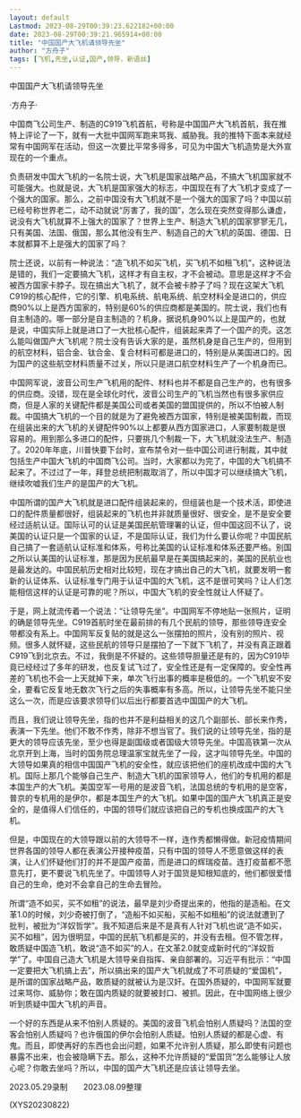 ```yaml
---
layout: default
Lastmod: 2023-08-29T00:39:23.622182+00:00
date: 2023-08-29T00:39:21.965914+00:00
title: "中国国产大飞机请领导先坐"
author: "方舟子"
tags: [飞机,先坐,认证,国产,领导，新语丝]
---
```


中国国产大飞机请领导先坐

·方舟子·

中国商飞公司生产、制造的C919飞机首航，号称是中国国产大飞机首航，我在推特上评论了一下，就有一大批中国网军跑来骂我、威胁我。我的推特下面本来就经常有中国网军在活动，但这一次要比平常多得多，可见为中国大飞机造势是大外宣现在的一个重点。

负责研发中国大飞机的一名院士说，大飞机是国家战略产品，不搞大飞机国家就不可能强大。也就是说，大飞机是国家强大的标志，中国现在有了大飞机才变成了一个强大的国家。那么，之前中国没有大飞机就不是一个强大的国家了吗？中国以前已经号称世界老二，动不动就说“厉害了，我的国”，怎么现在突然变得那么谦虚，说没有大飞机就算不上强大的国家了？世界上生产、制造大飞机的国家寥寥无几，只有美国、法国、俄国，那么其他没有生产、制造自己的大飞机的英国、德国、日本就都算不上是强大的国家了吗？

院士还说，以前有一种说法：“造飞机不如买飞机，买飞机不如租飞机”，这种说法是错的，我们一定要搞大飞机，这样才有自主权，才不会被动。意思是这样才不会被西方国家卡脖子。现在搞出大飞机了，就不会被卡脖子了吗？现在这架大飞机C919的核心配件，它的引擎、机电系统、航电系统、航空材料全是进口的，供应商90%以上是西方国家的，特别是60%的供应商都是美国的。院士说，我们也有自主制造的。哪一部分是自主制造的？机身。据说机身90%以上是国产的，也就是说，中国实际上就是进口了一大批核心配件，组装起来弄了一个国产的壳。这怎么能叫做国产大飞机呢？院士没有告诉大家的是，虽然机身是自己生产的，但用到的航空材料，铝合金、钛合金、复合材料可都是进口的，特别是从美国进口的。因为国产的这些航空材料质量不过关，所以只是进口航空材料生产了一个机身而已。

中国网军说，波音公司生产飞机用的配件、材料也并不都是自己生产的，也有很多的供应商。没错，现在是全球化时代，波音公司生产的飞机当然也有很多家供应商，但是人家的关键配件都是美国公司或者美国的盟国提供的，所以不怕被人制裁。中国搞大飞机的一个目的就是为了避免被西方国家，特别是被美国制裁，而现在组装出来的大飞机的关键配件90%以上都要从西方国家进口，人家要制裁是很容易的。用到那么多进口的配件，只要挑几个制裁一下，大飞机就没法生产、制造了。2020年年底，川普快要下台时，宣布禁令对一些中国公司进行制裁，其中就包括生产中国大飞机的中国商飞公司。当时，大家都以为完了，中国的大飞机搞不起来了。不过过了一年，拜登总统把制裁取消了，所以中国才可以继续搞大飞机，继续吹嘘我们生产的是国产的大飞机。

中国所谓的国产大飞机就是进口配件组装起来的，但组装也是一个技术活，即使进口的配件质量都很好，组装起来的飞机也并非就质量很好、很安全，是不是安全要经过适航认证。国际认可的认证是美国民航管理署的认证，但中国这回不认了，说美国的认证只是一个国家的认证，不是国际认证，我们为什么要认你呢？中国民航自己搞了一套适航认证标准和体系，号称比美国的认证标准和体系还要严格。别国之所以认美国的认证标准，那是因为民航最早是在美国搞起来的，美国的民航业也是最发达的。中国民航历史相对比较短，现在才搞出自己的大飞机，就要发明一套新的认证体系、认证标准专门用于认证中国的大飞机，这不是很可笑吗？让人们怎能相信这样的认证是可靠的呢？所以，中国大飞机的安全性就让人怀疑了。

于是，网上就流传着一个说法：“让领导先坐”。中国网军不停地贴一张照片，证明的确是领导先坐。C919首航时坐在最前排的有几个民航的领导，那些领导连安全带都没有系上。中国网军反复贴的就是这么一张摆拍的照片，没有别的照片、视频。很多人就怀疑，这些民航的领导只是摆拍了一下就下飞机了，并没有真正跟着C919飞到北京去。不过，我倒是不怀疑的。这些领导胆量还是有的，因为C919毕竟已经经过了多年的研发，也反复试飞过了，安全性还是有一定保障的。安全性再差的飞机也不会一上天就掉下来，单次飞行出事的概率是极低的。一个飞机安不安全，要看它反复地无数次飞行之后的失事概率有多高。所以，让领导先坐不能只坐这么一次，而是应该要求领导们以后出行都要首选中国国产的大飞机。

而且，我们说让领导先坐，指的也并不是利益相关的这几个副部长、部长来作秀，表演一下先坐。他们不敢不作秀，除非不想当官了。我们说的让领导先坐，指的是更大的领导应该先坐，至少也得是副国级或者国级大领导先坐。中国高铁第一次从北京开到上海，当时的国务院总理温家宝就先坐了一段，这才叫领导先坐。中国的大领导如果真的相信中国国产飞机的安全性，就应该把他们的座机改成中国的大飞机。国际上那几个能够自己生产、制造大飞机的国家领导人，他们的专机用的都是本国生产的大飞机。美国空军一号用的是波音飞机，法国总统的专机用的是空客，普京的专机用的是伊尔，都是本国生产的大飞机。如果中国的国产大飞机真正是安全的，是值得人们信任的，中国的领导们就应该把自己的专机也换成国产的大飞机。

但是，中国现在的大领导跟以前的大领导不一样，连作秀都懒得做。新冠疫情期间世界各国的领导人都在表演公开接种疫苗，只有中国的领导人不愿意做这样的表演，让人们怀疑他们打的并不是国产疫苗，而是进口的辉瑞疫苗。连打疫苗都不愿意先打，更不要说飞机先坐了。中国领导人对于国货是知根知底的，他们都很爱惜自己的生命，绝对不会拿自己的生命去冒险。

所谓“造不如买，买不如租”的说法，最早是刘少奇提出来的，他指的是造船。在文革1.0的时候，刘少奇被打倒了，“造船不如买船，买船不如租船”的说法就遭到了批判，被批为“洋奴哲学”。我不知道后来是不是真有人针对飞机也说“造不如买，买不如租”，因为很明显，中国的民航飞机都是买的，并没有去租。但不管怎样，敢质疑中国造飞机，敢说“造不如买”的人，在文革2.0就变成新时代的“洋奴哲学”了。中国自己造大飞机是大领导亲自指挥、亲自部署的。习近平有批示：“中国一定要把大飞机搞上去”，所以搞出来的国产大飞机就成了不可质疑的“爱国机”，是所谓的国家战略产品，敢质疑的就被认为是汉奸。在国外质疑的，中国网军就要过来骂你、威胁你；敢在国内质疑的就要被封口、被抓。因此，在中国网络上很少听到质疑中国大飞机的声音。

一个好的东西是从来不怕别人质疑的。美国的波音飞机会怕别人质疑吗？法国的空客会怕别人质疑吗？也许俄国的伊尔会怕别人质疑。怕别人质疑的都是心虚、有鬼。而且，即使再好的东西也会出问题，如果不允许别人质疑，那么即使有问题也暴露不出来，也会被隐瞒下去。那么，这种不允许质疑的“爱国货”怎么能够让人放心呢？你敢去坐吗？所以，中国的国产大飞机还是应该让领导去坐。

2023.05.29录制　　2023.08.09整理

(XYS20230822)


